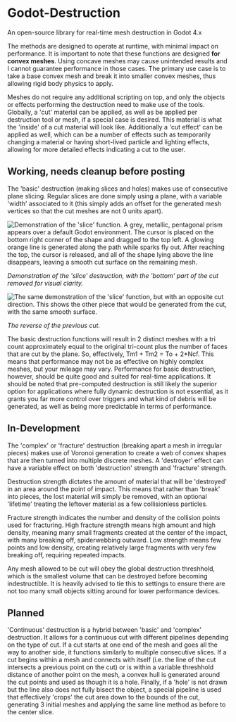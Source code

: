 # Godot-Destruction
An open-source library for real-time mesh destruction in Godot 4.x

The methods are designed to operate at runtime, with minimal impact on performance. It is important to note that these functions are designed **for convex meshes**. Using concave meshes may cause unintended results and I cannot guarantee performance in those cases. The primary use case is to take a base convex mesh and break it into smaller convex meshes, thus allowing rigid body physics to apply.

Meshes do not require any additional scripting on top, and only the objects or effects performing the destruction need to make use of the tools. Globally, a 'cut' material can be applied, as well as be applied per destruction tool or mesh, if a special case is desired. This material is what the 'inside' of a cut material will look like. Additionally a 'cut effect' can be applied as well, which can be a number of effects such as temporarily changing a material or having short-lived particle and lighting effects, allowing for more detailed effects indicating a cut to the user.

## Working, needs cleanup before posting

The 'basic' destruction (making slices and holes) makes use of consecutive plane slicing. Regular slices are done simply using a plane, with a variable 'width' associated to it (this simply adds an offset for the generated mesh vertices so that the cut meshes are not 0 units apart).

![Demonstration of the 'slice' function. A grey, metallic, pentagonal prism appears over a default Godot environment. The cursor is placed on the bottom right corner of the shape and dragged to the top left. A glowing orange line is generated along the path while sparks fly out. After reaching the top, the cursor is released, and all of the shape lying above the line disappears, leaving a smooth cut surface on the remaining mesh.](https://github.com/the-dunk/Godot-Destruction/assets/3682609/cb9cd539-57f9-4656-836e-cb69bf5bdc87)

_Demonstration of the 'slice' destruction, with the 'bottom' part of the cut removed for visual clarity._


![The same demonstration of the 'slice' function, but with an opposite cut direction. This shows the other piece that would be generated from the cut, with the same smooth surface.](https://github.com/the-dunk/Godot-Destruction/assets/3682609/77e719e2-2cdf-4908-937f-b3ec9397aa0f)

_The reverse of the previous cut._

The basic destruction functions will result in 2 distinct meshes with a tri count approximately equal to the original tri-count plus the number of faces that are cut by the plane. So, effectively, Tm1 + Tm2 = To + 2*Ncf. This means that performance may not be as effective on highly complex meshes, but your mileage may vary. Performance for basic destruction, however, should be quite good and suited for real-time applications. It should be noted that pre-computed destruction is still likely the superior option for applications where fully dynamic destruction is not essential, as it grants you far more control over triggers and what kind of debris will be generated, as well as being more predictable in terms of performance.

## In-Development

The 'complex' or 'fracture' destruction (breaking apart a mesh in irregular pieces) makes use of Voronoi generation to create a web of convex shapes that are then turned into multiple discrete meshes. A 'destroyer' effect can have a variable effect on both 'destruction' strength and 'fracture' strength.

Destruction strength dictates the amount of material that will be 'destroyed' in an area around the point of impact. This means that rather than 'break' into pieces, the lost material will simply be removed, with an optional 'lifetime' treating the leftover material as a few collisionless particles.

Fracture strength indicates the number and density of the collision points used for fracturing. High fracture strength means high amount and high density, meaning many small fragments created at the center of the impact, with many breaking off, spiderwebbing outward. Low strength means few points and low density, creating relatively large fragments with very few breaking off, requiring repeated impacts.

Any mesh allowed to be cut will obey the global destruction threshhold, which is the smallest volume that can be destroyed before becoming indestructible. It is heavily advised to tie this to settings to ensure there are not too many small objects sitting around for lower performance devices.

## Planned

'Continuous' destruction is a hybrid between 'basic' and 'complex' destruction. It allows for a continuous cut with different pipelines depending on the type of cut. If a cut starts at one end of the mesh and goes all the way to another side, it functions similarly to multiple consecutive slices. If a cut begins within a mesh and connects with itself (i.e. the line of the cut intersects a previous point on the cut) or is within a variable threshhold distance of another point on the mesh, a convex hull is generated around the cut points and used as though it is a hole. Finally, if a 'hole' is not drawn but the line also does not fully bisect the object, a special pipeline is used that effectively 'crops' the cut area down to the bounds of the cut, generating 3 initial meshes and applying the same line method as before to the center slice.

